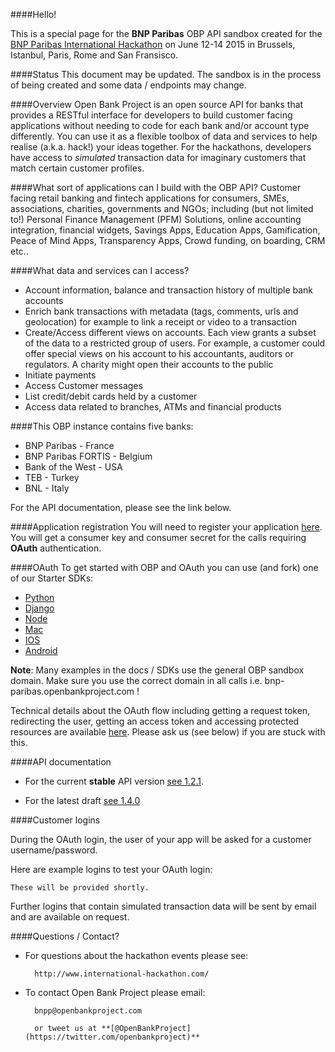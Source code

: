 ####Hello!

This is a special page for the **BNP Paribas** OBP API sandbox created for the [BNP Paribas International Hackathon](http://www.international-hackathon.com/) on June 12-14 2015 in Brussels, Istanbul, Paris, Rome and San Fransisco.   


####Status
This document may be updated. The sandbox is in the process of being created and some data / endpoints may change.

####Overview
Open Bank Project is an open source API for banks that provides a RESTful interface for developers to build customer facing applications without needing to code for each bank and/or account type differently. You can use it as a flexible toolbox of data and services to help realise (a.k.a. hack!) your ideas together. For the hackathons, developers have access to *simulated* transaction data for imaginary customers that match certain customer profiles.   

####What sort of applications can I build with the OBP API?
Customer facing retail banking and fintech applications for consumers, SMEs, associations, charities, governments and NGOs; including (but not limited to!) Personal Finance Management (PFM) Solutions, online accounting integration, financial widgets, Savings Apps, Education Apps, Gamification, Peace of Mind Apps, Transparency Apps, Crowd funding, on boarding, CRM etc.. 

####What data and services can I access?
* Account information, balance and transaction history of multiple bank accounts
* Enrich bank transactions with metadata (tags, comments, urls and geolocation) for example to link a receipt or video to a transaction
* Create/Access different views on accounts. Each view grants a subset of the data to a restricted group of users. For example, a customer could offer special views on his account to his accountants, auditors or regulators. A charity might open their accounts to the public
* Initiate payments
* Access Customer messages
* List credit/debit cards held by a customer
* Access data related to branches, ATMs and financial products 

####This OBP instance contains five banks: 

* BNP Paribas - France
* BNP Paribas FORTIS - Belgium
* Bank of the West - USA
* TEB - Turkey
* BNL - Italy
 

For the API documentation, please see the link below. 

####Application registration 
You will need to register your application [here](https://bnp-paribas.openbankproject.com/consumer-registration). You will get a consumer key and consumer secret for the calls requiring **OAuth** authentication.


####OAuth
To get started with OBP and OAuth you can use (and fork) one of our Starter SDKs:

* [Python](https://github.com/OpenBankProject/Hello-OBP-OAuth1.0a-Python)
* [Django](https://github.com/OpenBankProject/Hello-OBP-OAuth1.0a-Django)
* [Node](https://github.com/OpenBankProject/Hello-OBP-OAuth1.0a-Node)
* [Mac](https://github.com/OpenBankProject/Hello-OBP-OAuth1.0a-Mac)
* [IOS](https://github.com/OpenBankProject/Hello-OBP-OAuth1.0a-IOS)
* [Android](https://github.com/OpenBankProject/Hello-OBP-OAuth1.0a-Android)
 
**Note**: Many examples in the docs / SDKs use the general OBP sandbox domain. Make sure you use the correct domain in all calls i.e. bnp-paribas.openbankproject.com !

Technical details about the OAuth flow including getting a request token, redirecting the user, getting an access token and accessing protected resources are available [here](https://github.com/OpenBankProject/OBP-API/wiki/OAuth-1.0-Server). Please ask us (see below) if you are stuck with this.


####API documentation
* For the current **stable** API version [see 1.2.1](https://github.com/OpenBankProject/OBP-API/wiki/REST-API-V1.2.1). 

* For the latest draft [see 1.4.0](https://github.com/OpenBankProject/OBP-API/wiki/REST-API-V1.4.0)

####Customer logins

During the OAuth login, the user of your app will be asked for a customer username/password.

Here are example logins to test your OAuth login:

	These will be provided shortly.


Further logins that contain simulated transaction data will be sent by email and are available on request.


####Questions / Contact?
* For questions about the hackathon events please see:
 
 		http://www.international-hackathon.com/

* To contact Open Bank Project please email:
 
 		bnpp@openbankproject.com 
 		
 		or tweet us at **[@OpenBankProject](https://twitter.com/openbankproject)**

 
